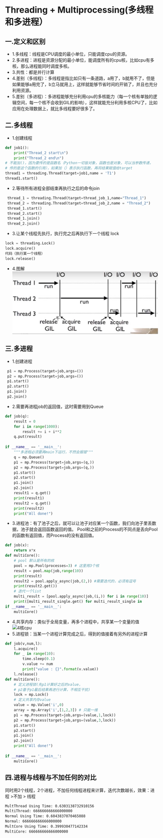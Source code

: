 # Threading + Multiprocessing(多线程和多进程）
## 一.定义和区别
* 1.多线程：线程是CPU调度的最小单位，只能调度cpu的资源。
* 2.多进程：进程是资源分配的最小单位，能调度所有的cpu核，比如cpu有多核，那么进程能同时调度多核。
* 3.共性：都是并行计算
* 4.差别（多线程）：多线程是指比如只有一条道路，a用了，b就用不了，但是如果能够a用完了，b立马就用上，这样就能够节省时间的开销了，并且也充分利用资源。
* 5.差别（多进程）：多进程能够充分利用cpu的多核能力（每一个核有单独的逻辑空间，每一个核不会收到GIL的影响），这样就能充分利用多核CPU了，比如应用在处理数据上，就比多线程要好很多了。
## 二.多线程
* 1.创建线程 
```python
def job1():
    print("Thread_2 start\n")
    print("Thread_2 end\n")
# 不能加()，因为要传的是函数名（Python一切皆对象，函数也是对象，可以当参数传递，
# 传的是这个函数的引用），如果加（）表示执行函数，再将结果赋值给target
thread1 = threading.Thread(target=job1,name = 'T1')
thread1.start()
```
* 2.等待所有进程全部结束再执行之后的命令join
```python
 thread_1 = threading.Thread(target=thread_job_1,name="Thread_1")
 thread_2 = threading.Thread(target=thread_job_2,name = "Thread_2")
 thread_1.start()
 thread_2.start()
 thread_1.join()
 thread_2.join()
```
* 3.让某个线程先执行，执行完之后再执行下一个线程 lock
```python
lock = threading.Lock()
lock.acquire()
代码（执行某一个线程）
lock.release()
```
* 4.图解
![多线程](多线程.jpg)

## 三.多进程
* 1.创建进程
```python
 p1 = mp.Process(target=job,args=())
 p2 = mp.Process(target=job,args=())
 p1.start()
 p2.start()
 p1.join()
 p2.join()
```
* 2.需要再进程job的返回值，这时需要用到Queue
```python
def job(q):
    result = 0
    for i in range(1000):
        result += i + i**2
    q.put(result)

if __name__ == '__main__':
    """多进程必须要再main下运行，不然会报错"""
    q = mp.Queue()
    p1 = mp.Process(target=job,args=(q,))
    p2 = mp.Process(target=job,args=(q,))
    p1.start()
    p2.start()
    p1.join()
    p2.join()
    result1 = q.get()
    print(result1)
    result2 = q.get()
    print(result2)
    print("All done!")
```
* 3.进程池：有了池子之后，就可以让池子对应某一个函数，我们向池子里丢数据，池子就会返回函数返回的值。 Pool和之前的Process的不同点是丢向Pool的函数有返回值，而Process的没有返回值。
```python
def job(x):
    return x*x
def multiCore():
    # pool 默认是所有的核
    pool = mp.Pool(processes=3) # 这里用3个核
    result = pool.map(job,range(10))
    print(result)
    result2 = pool.apply_async(job,(2,)) #需要迭代的，必须有逗号
    print(result2.get())
    # 迭代一个list
    multi_result = [pool.apply_async(job,(i,)) for i in range(10)]
    print([multi_result_single.get() for multi_result_single in 	     	 multi_result])
if __name__ == '__main__':
    multiCore()
```
* 4.共享内存：类似于全局变量，再多个进程中，共享某一个变量的值
![4核cpu](4核cpu.jpg)
* 5.进程锁：当某一个进程计算完成之后，得到的值接着有另外的进程计算
```python
def job(v,num,l):
    l.acquire()
    for _ in range(10):
        time.sleep(0.1)
        v.value += num
        print("value : {}".format(v.value))
    l.release()
def multiCore():
    # 定义进程锁(先p1计算好之后的value，
    # p2基于p1最后结果再进行计算，不相互干扰)
    lock = mp.Lock()
    # 定义共享内存value
    value = mp.Value('i',0)
    array = mp.Array('i',[1,2,3]) # 只能一维
    p1 = mp.Process(target=job,args=(value,1,lock))
    p2 = mp.Process(target=job,args=(value,3,lock))
    p1.start()
    p2.start()
    p1.join()
    p2.join()
    print("All done!")

if __name__ == '__main__':
    multiCore()
```
## 四.进程与线程与不加任何的对比
同时用2个线程，2个进程，不加任何线程进程来计算，迭代次数越长，效果：进程 >不加 > 线程
```bash
MultThread Using Time: 0.6303138732910156
MultiThread: 666666666666000000
Normal Using Time: 0.6043837070465088
Normal: 666666666666000000
MultCore Using Time: 0.399930477142334
MultiCore: 666666666666000000
```

